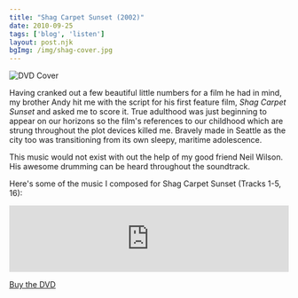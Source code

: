 ```yaml
---
title: "Shag Carpet Sunset (2002)"
date: 2010-09-25
tags: ['blog', 'listen']
layout: post.njk
bgImg: /img/shag-cover.jpg
---
```

![DVD Cover](/main/img/shag-cover.jpg)

Having cranked out a few beautiful little numbers for a film he had in mind, my brother Andy hit me with the script for his first feature film, <em>Shag Carpet Sunset</em> and asked me to score it. True adulthood was just beginning to appear on our horizons so the film's references to our childhood which are strung throughout the plot devices killed me. Bravely made in Seattle as the city too was transitioning from its own sleepy, maritime adolescence.

This music would not exist with out the help of my good friend Neil Wilson. His awesome drumming can be heard throughout the soundtrack.

Here's some of the music I composed for Shag Carpet Sunset (Tracks 1-5, 16):

<iframe style="border: 0; width: 100%; height: 120px;" src="https://bandcamp.com/EmbeddedPlayer/album=3540870499/size=large/bgcol=ffffff/linkcol=0687f5/tracklist=false/artwork=small/transparent=true/" seamless><a href="https://listenfastermusic.bandcamp.com/album/my-sound-iii-shag-carpet-sunset-and-others">My Sound III: Shag Carpet Sunset and Others by Ben McAllister</a></iframe>

[Buy the DVD](http://www.amazon.com/Shag-Carpet-Sunset-Duke-Novak/dp/B0002XL2H0)

